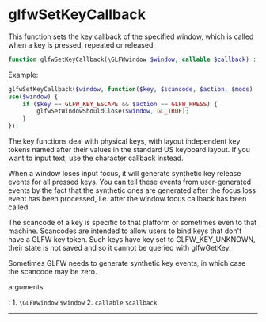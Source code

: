 # glfwSetKeyCallback
This function sets the key callback of the specified window, which is called
when a key is pressed, repeated or released.

```php
function glfwSetKeyCallback(\GLFWwindow $window, callable $callback) : void
```

Example:
```php
glfwSetKeyCallback($window, function($key, $scancode, $action, $mods)
use($window) {
	if ($key == GLFW_KEY_ESCAPE && $action == GLFW_PRESS) {
		glfwSetWindowShouldClose($window, GL_TRUE);
	}
});
```

The key functions deal with physical keys, with layout independent key tokens
named after their values in the standard US keyboard layout. If you want to
input text, use the character callback instead.

When a window loses input focus, it will generate synthetic key release
events for all pressed keys. You can tell these events from user-generated
events by the fact that the synthetic ones are generated after the focus loss
event has been processed, i.e. after the window focus callback has been
called.

The scancode of a key is specific to that platform or sometimes even to that
machine. Scancodes are intended to allow users to bind keys that don't have a
GLFW key token. Such keys have key set to GLFW_KEY_UNKNOWN, their state is
not saved and so it cannot be queried with glfwGetKey.

Sometimes GLFW needs to generate synthetic key events, in which case the
scancode may be zero.

arguments

:    1. `\GLFWwindow` `$window` 
    2. `callable` `$callback` 

---
     